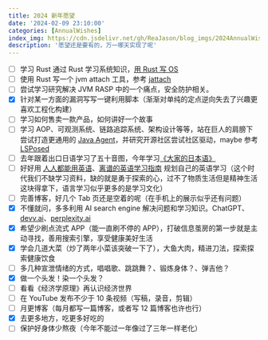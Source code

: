```yaml
---
title: 2024 新年愿望
date: '2024-02-09 23:10:00'
categories: [AnnualWishes]
index_img: https://cdn.jsdelivr.net/gh/ReaJason/blog_imgs/2024AnnualWishes_index_img.jpeg
description: '愿望还是要有的，万一哪天实现了呢'
---
```


- [ ] 学习 Rust 通过 Rust 学习系统知识，[用 Rust 写 OS](https://os.phil-opp.com/)
- [ ] 使用 Rust 写一个 jvm attach 工具，参考 [jattach](https://github.com/jattach/jattach)
- [ ] 尝试学习研究解决 JVM RASP 中的一个痛点，安全防护相关。
- [x] 针对某一方面的漏洞写写一键利用脚本（渐渐对单纯的定点逆向失去了兴趣更喜欢工程化构建）
- [ ] 学习如何售卖一款产品，如何讲好一个故事
- [ ] 学习 AOP、可观测系统、链路追踪系统、架构设计等等，站在巨人的肩膀下尝试打造更通用的 [Java Agent](https://github.com/JAgentSphere/bytebuddy-agent-quickstart)，并研究开源社区尝试社区驱动，maybe 参考 [LSPosed](https://github.com/LSPosed/LSPosed)
- [ ] 去年跟着出口日语学习了五十音图，今年学习[《大家的日本语》](https://www.youtube.com/playlist?list=PLynCeSdpMqxCW-AfMtmIlASAMUVq8wX6k)
- [ ] 好好用 [人人都能用英语](https://github.com/xiaolai/everyone-can-use-english)、[离谱的英语学习指南](https://byoungd.github.io/English-level-up-tips/#/) 规划自己的英语学习（这个时代我们不缺学习资料，缺的就是勇于探索的心，过不了物质生活但是精神生活这块得拿下，语言学习似乎更多的是学习文化）
- [ ] 完善博客，好几个 Tab 页还是空着的呢（在手机上的展示似乎还有问题）
- [x] 不懂就问，多多利用 AI search engine 解决问题和学习知识。ChatGPT、[devv.ai](https://devv.ai)、[perplexity.ai](https://www.perplexity.ai)
- [x] 希望少刷点流式 APP（能一直刷不停的 APP），打破信息茧房的第一步就是主动寻找，善用搜索引擎，享受健康美好生活
- [x] 学会几道大菜（炒了两年小菜该突破一下了），大鱼大肉，精进刀法，探索探索健康饮食
- [ ] 多几种宣泄情绪的方式，唱唱歌、跳跳舞？、锻炼身体？、弹吉他？
- [x] 做一个头发！染一个头发？
- [ ] 看看《经济学原理》再认识经济世界
- [ ] 在 YouTube 发布不少于 10 条视频（写稿，录音，剪辑）
- [ ] 月更博客（每月都写一篇博客，或者写 12 篇博客也许也行）
- [x] 去更多地方，吃更多好吃的
- [ ] 保护好身体少熬夜（今年不能过一年像过了三年一样老化）
